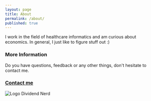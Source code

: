 ```yaml
---
layout: page
title: About
permalink: /about/
published: true
---
```


I work in the field of healthcare informatics and am curious about economics. In general, I just like to figure stuff out :)

### More Information

Do you have questions, feedback or any other things, don't hesitate to contact me.

### [Contact me](mailto:thijs@brux.nl)


![Logo Dividend Nerd]({{site.url}}/images/logo-2.png)
